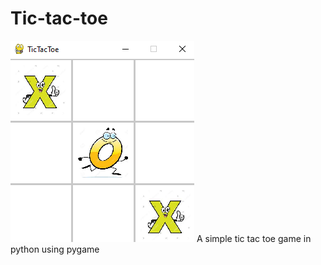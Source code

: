 # Tic-tac-toe

<img src="tic tac toe.png" style="align-items: center;">
A simple tic tac toe game in python using pygame 
